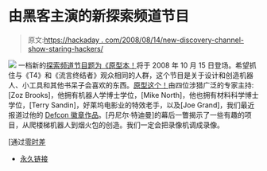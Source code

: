 # 由黑客主演的新探索频道节目

> 原文:[https://hackaday . com/2008/08/14/new-discovery-channel-show-staring-hackers/](https://hackaday.com/2008/08/14/new-discovery-channel-show-starring-hackers/)

![](../Images/99150ba4e712aec692bbb70a764e3fdf.png)
一档新的[探索频道节目题为《原型本！](http://news.cnet.com/8301-13772_3-10016485-52.html)将于 2008 年 10 月 15 日登场。希望抓住与《T4》和《流言终结者》观众相同的人群，这个节目是关于设计和创造机器人、小工具和其他书呆子会喜欢的东西。[原型这个！](http://en.wikipedia.org/wiki/Prototype_This)由四位涉猎广泛的专家主持:[Zoz Brooks]，他拥有机器人学博士学位，[Mike North]，他也拥有材料科学博士学位，[Terry Sandin]，好莱坞电影业的特效老手，以及[Joe Grand]，我们最近报道过他的 [Defcon 徽章作品](http://www.hackaday.com/tag/badge)。[丹尼尔·特迪曼]的幕后一瞥揭示了一些有趣的项目，从爬楼梯机器人到烟火包的创造。我们一定会把录像机调成录像。

[通过[零时差](http://blogs.zdnet.com/security/?p=1698)

*   [永久链接](http://news.cnet.com/8301-13772_3-10016485-52.html)